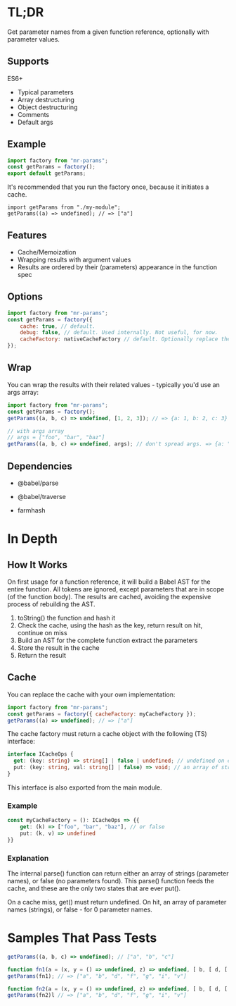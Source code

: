 # TL;DR

Get parameter names from a given function reference, optionally with parameter values.

## Supports
ES6+

* Typical parameters
* Array destructuring
* Object destructuring
* Comments
* Default args

## Example


```js
import factory from "mr-params";
const getParams = factory();
export default getParams;
```

It's recommended that you run the factory once, because it initiates a cache.

```
import getParams from "./my-module";
getParams((a) => undefined); // => ["a"]
```



## Features

* Cache/Memoization
* Wrapping results with argument values
* Results are ordered by their (parameters) appearance in the function spec

## Options

```js
import factory from "mr-params";
const getParams = factory({
	cache: true, // default.
	debug: false, // default. Used internally. Not useful, for now.
	cacheFactory: nativeCacheFactory // default. Optionally replace the caching mechanism
});
```

## Wrap
You can wrap the results with their related values - typically you'd use an args array:

```js
import factory from "mr-params";
const getParams = factory();
getParams((a, b, c) => undefined, [1, 2, 3]); // => {a: 1, b: 2, c: 3}

// with args array
// args = ["foo", "bar", "baz"]
getParams((a, b, c) => undefined, args); // don't spread args. => {a: "foo", b: "bar", c: "baz"}
```

## Dependencies

* @babel/parse

* @babel/traverse

* farmhash


# In Depth

## How It Works
On first usage for a function reference, it will build a Babel AST for the entire function. All tokens are ignored, except parameters that are in scope (of the function body). The results are cached, avoiding the expensive process of rebuilding the AST.

1. toString() the function and hash it
1. Check the cache, using the hash as the key, return result on hit, continue on miss
1. Build an AST for the complete function extract the parameters
1. Store the result in the cache
1. Return the result

## Cache
You can replace the cache with your own implementation:

```js
import factory from "mr-params";
const getParams = factory({ cacheFactory: myCacheFactory });
getParams((a) => undefined); // => ["a"]
```

The cache factory must return a cache object with the following (TS) interface:

```typescript
interface ICacheOps {
  get: (key: string) => string[] | false | undefined; // undefined on cache miss.
  put: (key: string, val: string[] | false) => void; // an array of strings, or false
}
```

This interface is also exported from the main module.

### Example

```typescript
const myCacheFactory = (): ICacheOps => {{
	get: (k) => ["foo", "bar", "baz"], // or false
	put: (k, v) => undefined
}}
```

### Explanation
The internal parse() function can return either an array of strings (parameter names), or false (no parameters found). This parse() function feeds the cache, and these are the only two states that are ever put().

On a cache miss, get() must return undefined. On hit, an array of parameter names (strings), or false - for 0 parameter names.

# Samples That Pass Tests

```js
getParams((a, b, c) => undefined); // ["a", "b", "c"]

function fn1(a = (x, y = () => undefined, z) => undefined, [ b, [ d, [ f, [ g ] ] ] ], { c: { e: { h: { i } } } }, v) {};
getParams(fn1); // => ["a", "b", "d", "f", "g", "i", "v"]

function fn2(a = (x, y = () => undefined, z) => undefined, [ b, [ d, [ f = 2, [ g = 1 ] = [] ] = [] ] ], { c: { e: { h: { i = 3 } = {} } } }, v) {};
getParams(fn2)l // => ["a", "b", "d", "f", "g", "i", "v"]
```

